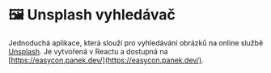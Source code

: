 # 🖼️ Unsplash vyhledávač
Jednoduchá aplikace, která slouží pro vyhledávání obrázků na online službě [Unsplash](https://unsplash.com). Je vytvořená v Reactu a dostupná na [https://easycon.panek.dev/](https://easycon.panek.dev/).